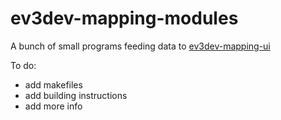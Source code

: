# ev3dev-mapping-modules
A bunch of small programs feeding data to [ev3dev-mapping-ui](https://github.com/bmegli/ev3dev-mapping-ui)

To do:
- add makefiles
- add building instructions
- add more info